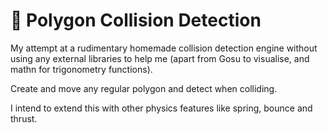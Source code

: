 # 📐 Polygon Collision Detection

My attempt at a rudimentary homemade collision detection engine without using any external libraries to help me (apart from Gosu to visualise, and mathn for trigonometry functions).

Create and move any regular polygon and detect when colliding.

I intend to extend this with other physics features like spring, bounce and thrust.
